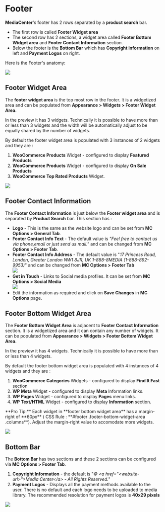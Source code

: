 # Footer

**MediaCenter**'s footer has 2 rows separated by a **product search** bar.

* The first row is called **Footer Widget area**
* The second row has 2 sections, a widget area called **Footer Bottom Widget area** and **Footer Contact Information** section.
* Below the footer is the **Bottom Bar** which has **Copyright Information** on left and **Payment Logos** on right.

Here is the Footer's anatomy:

![](https://raw.githubusercontent.com/ibndawood/mcwpdoc/master/assets/images/footer-anatomy.png)

## Footer Widget Area

The **footer widget area** is the top most row in the footer. It is a widgetized area and can be populated from **Appearance > Widgets > Footer Widget Area**.

In the preview it has 3 widgets. Technically it is possible to have more than or less than 3 widgets and the width will be automatically adjust to be equally shared by the number of widgets.

By default the footer widget area is populated with 3 instances of 2 widgets and they are :

1. **WooCommerce Products** Widget - configured to display **Featured Products**
2. **WooCommerce Products** Widget - configured to display **On Sale Products**
3. **WooCommerce Top Rated Products** Widget.

![](https://raw.githubusercontent.com/ibndawood/mcwpdoc/master/assets/images/footer-widget-area.png)

## Footer Contact Information

The **Footer Contact Information** is just below the **Footer widget area** and is separated by **Product Search** bar. This section has :

* **Logo** - This is the same as the website logo and can be set from **MC Options > General Tab**.
* **Footer Contact Info Text** - The default value is *"Feel free to contact us via phone,email or just send us mail."* and can be changed from **MC Options > Footer Tab**.
* **Footer Contact Info Address** - The default value is "*17 Princess Road, London, Greater London NW1 8JR, UK 1-888-8MEDIA (1-888-892-9953)*" and can be changed from **MC Options > Footer Tab**<br/>![](https://raw.githubusercontent.com/ibndawood/mcwpdoc/master/assets/images/footer-contact-information.png)
* **Get in Touch** - Links to Social media profiles. It can be set from **MC Options > Social Media**<br/>![](https://raw.githubusercontent.com/ibndawood/mcwpdoc/master/assets/images/theme-options-social-media.png)
* Edit the information as required and click on **Save Changes** in **MC Options** page.

## Footer Bottom Widget Area

The **Footer Bottom Widget Area** is adjacent to **Footer Contact Information** section. It is a widgetized area and it can contain any number of widgets. It can be populated from **Appearance > Widgets > Footer Bottom Widget Area**.

In the preview it has 4 widgets. Technically it is possible to have more than or less than 4 widgets.

By default the footer bottom widget area is populated with 4 instances of 4 widgets and they are :

1. **WooCommerce Categories** Widgets - configured to display **Find It Fast** section
2. **WP Meta** Widget - configured to display **Meta** Information links.
2. **WP Pages** Widget - configured to display **Pages** menu links.
3. **WP Text/HTML** Widget - configured to display **Information** section.

<div class="alert alert-warning alert-block">
**Pro Tip:** Each widget in **footer bottom widget area** has a margin-right of **60px** ( CSS Rule : **#footer .footer-bottom-widget-area .columns**). Adjust the margin-right value to accomodate more widgets.
</div>

![](https://raw.githubusercontent.com/ibndawood/mcwpdoc/master/assets/images/footer-bottom-widget-area.png)

## Bottom Bar

The **Bottom Bar** has two sections and these 2 sections can be configured via **MC Options > Footer Tab**.

1. **Copyright Information** - the default is "*&copy; &lt;a href="&lt;website-url&gt;"&gt;Media Center&lt;/a&gt; - All Rights Reserved.*"
2. **Payment Logos** - Displays all the payment methods available to the user. There is no default and each logo needs to be uploaded to media library. The recommended resolution for payment logos is **40x29 pixels**

![](https://raw.githubusercontent.com/ibndawood/mcwpdoc/master/assets/images/theme-options-bottom-bar.png)


